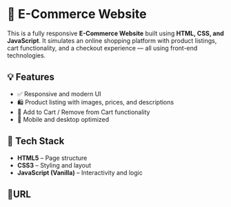 # 🛒 E-Commerce Website

This is a fully responsive **E-Commerce Website** built using **HTML, CSS, and JavaScript**. It simulates an online shopping platform with product listings, cart functionality, and a checkout experience — all using front-end technologies.

## 💡 Features

- ✅ Responsive and modern UI
- 🛍️ Product listing with images, prices, and descriptions
- 🧮 Add to Cart / Remove from Cart functionality
- 📱 Mobile and desktop optimized

## 🔧 Tech Stack

- **HTML5** – Page structure
- **CSS3** – Styling and layout
- **JavaScript (Vanilla)** – Interactivity and logic

## 🔗URL
